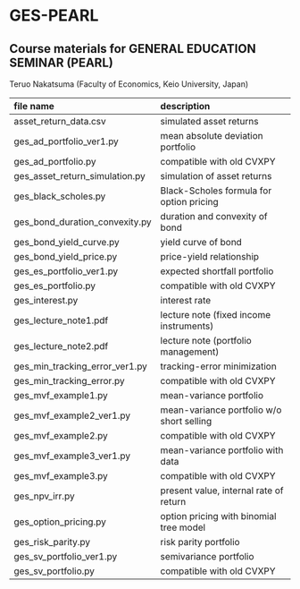 # GES-PEARL

## Course materials for GENERAL EDUCATION SEMINAR (PEARL)

Teruo Nakatsuma (Faculty of Economics, Keio University, Japan)

| file name | description |
|:-------------------------------|:------------------------------------------|
| asset_return_data.csv          | simulated asset returns                   |
| ges_ad_portfolio_ver1.py       | mean absolute deviation portfolio         |
| ges_ad_portfolio.py            | compatible with old CVXPY                 |
| ges_asset_return_simulation.py | simulation of asset returns               |
| ges_black_scholes.py           | Black-Scholes formula for option pricing  |
| ges_bond_duration_convexity.py | duration and convexity of bond            |
| ges_bond_yield_curve.py        | yield curve of bond                       |
| ges_bond_yield_price.py        | price-yield relationship                  |
| ges_es_portfolio_ver1.py       | expected shortfall portfolio              |
| ges_es_portfolio.py            | compatible with old CVXPY                 |
| ges_interest.py                | interest rate                             |
| ges_lecture_note1.pdf          | lecture note (fixed income instruments)   |
| ges_lecture_note2.pdf          | lecture note (portfolio management)       |
| ges_min_tracking_error_ver1.py | tracking-error minimization               |
| ges_min_tracking_error.py      | compatible with old CVXPY                 |
| ges_mvf_example1.py            | mean-variance portfolio                   |
| ges_mvf_example2_ver1.py       | mean-variance portfolio w/o short selling |
| ges_mvf_example2.py            | compatible with old CVXPY                 |
| ges_mvf_example3_ver1.py       | mean-variance portfolio with data         |
| ges_mvf_example3.py            | compatible with old CVXPY                 |
| ges_npv_irr.py                 | present value, internal rate of return    |
| ges_option_pricing.py          | option pricing with binomial tree model   |
| ges_risk_parity.py             | risk parity portfolio                     |
| ges_sv_portfolio_ver1.py       | semivariance portfolio                    |
| ges_sv_portfolio.py            | compatible with old CVXPY                 |
